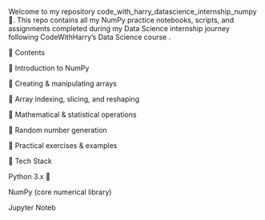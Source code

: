 Welcome to my repository code_with_harry_datascience_internship_numpy 🚀.
This repo contains all my NumPy practice notebooks, scripts, and assignments completed during my Data Science internship journey following CodeWithHarry’s Data Science course
.

📂 Contents

🔹 Introduction to NumPy

🔹 Creating & manipulating arrays

🔹 Array indexing, slicing, and reshaping

🔹 Mathematical & statistical operations

🔹 Random number generation

🔹 Practical exercises & examples

🚀 Tech Stack

Python 3.x 🐍

NumPy (core numerical library)

Jupyter Noteb
